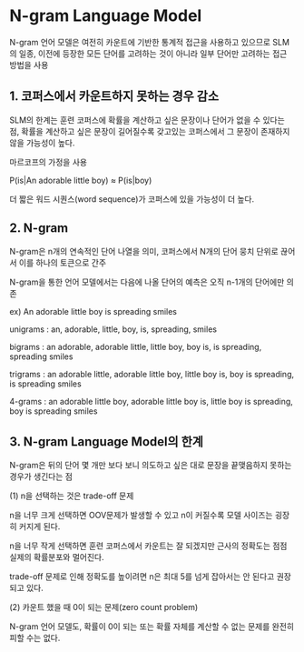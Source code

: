 # N-gram Language Model

N-gram 언어 모델은 여전히 카운트에 기반한 통계적 접근을 사용하고 있으므로 SLM의 일종, 이전에 등장한 모든 단어를 고려하는 것이 아니라 일부 단어만 고려하는 접근 방법을 사용

## 1. 코퍼스에서 카운트하지 못하는 경우 감소

SLM의 한계는 훈련 코퍼스에 확률을 계산하고 싶은 문장이나 단어가 없을 수 있다는 점, 확률을 계산하고 싶은 문장이 길어질수록 갖고있는 코퍼스에서 그 문장이 존재하지 않을 가능성이 높다.

마르코프의 가정을 사용

P(is|An adorable little boy) ≈ P(is|boy)

더 짧은 워드 시퀀스(word sequence)가 코퍼스에 있을 가능성이 더 높다.

## 2. N-gram

N-gram은 n개의 연속적인 단어 나열을 의미, 코퍼스에서 N개의 단어 뭉치 단위로 끊어서 이를 하나의 토큰으로 간주

N-gram을 통한 언어 모델에서는 다음에 나올 단어의 예측은 오직 n-1개의 단어에만 의존

ex) An adorable little boy is spreading smiles

unigrams : an, adorable, little, boy, is, spreading, smiles

bigrams : an adorable, adorable little, little boy, boy is, is spreading, spreading smiles

trigrams : an adorable little, adorable little boy, little boy is, boy is spreading, is spreading smiles

4-grams : an adorable little boy, adorable little boy is, little boy is spreading, boy is spreading smiles

## 3. N-gram Language Model의 한계

N-gram은 뒤의 단어 몇 개만 보다 보니 의도하고 싶은 대로 문장을 끝맺음하지 못하는 경우가 생긴다는 점

(1) n을 선택하는 것은 trade-off 문제

n을 너무 크게 선택하면 OOV문제가 발생할 수 있고 n이 커질수록 모델 사이즈는 굉장히 커지게 된다.

n을 너무 작게 선택하면 훈련 코퍼스에서 카운트는 잘 되겠지만 근사의 정확도는 점점 실제의 확률분포와 멀어진다.

trade-off 문제로 인해 정확도를 높이려면 n은 최대 5를 넘게 잡아서는 안 된다고 권장되고 있다.

(2) 카운트 했을 때 0이 되는 문제(zero count problem)

N-gram 언어 모델도, 확률이 0이 되는 또는 확률 자체를 계산할 수 없는 문제를 완전히 피할 수는 없다.


